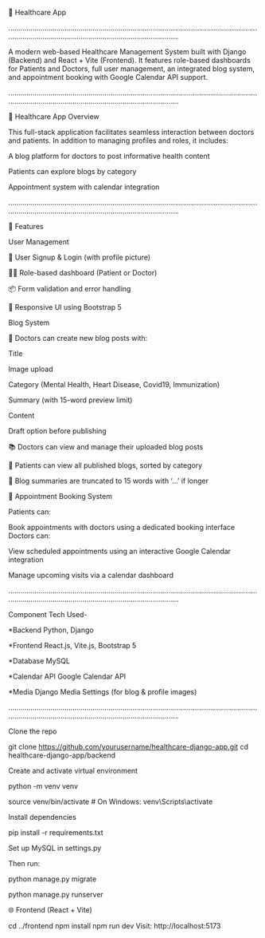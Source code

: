 🏥 Healthcare App

.................................................................................................................................................................................................................

A modern web-based Healthcare Management System built with Django (Backend) and React + Vite (Frontend). It features role-based dashboards for Patients and Doctors, full user management, an integrated blog system, and appointment booking with Google Calendar API support.

.................................................................................................................................................................................................................

🏥 Healthcare App Overview

This full-stack application facilitates seamless interaction between doctors and patients. In addition to managing profiles and roles, it includes:

A blog platform for doctors to post informative health content

Patients can explore blogs by category

Appointment system with calendar integration

.................................................................................................................................................................................................................

🚀 Features

User Management

👤 User Signup & Login (with profile picture)

🧑‍⚕️ Role-based dashboard (Patient or Doctor)

📦 Form validation and error handling

🎨 Responsive UI using Bootstrap 5

Blog System 

📝 Doctors can create new blog posts with:

Title

Image upload

Category (Mental Health, Heart Disease, Covid19, Immunization)

Summary (with 15-word preview limit)

Content

Draft option before publishing

📚 Doctors can view and manage their uploaded blog posts

📰 Patients can view all published blogs, sorted by category

📄 Blog summaries are truncated to 15 words with ‘...’ if longer

📅 Appointment Booking System

Patients can:

Book appointments with doctors using a dedicated booking interface Doctors can:

View scheduled appointments using an interactive Google Calendar integration

Manage upcoming visits via a calendar dashboard


.................................................................................................................................................................................................................

Component	Tech Used-

*Backend	Python, Django

*Frontend	React.js, Vite.js, Bootstrap 5

*Database	MySQL

*Calendar API	Google Calendar API

*Media	Django Media Settings (for blog & profile images)

.................................................................................................................................................................................................................

Clone the repo

git clone https://github.com/yourusername/healthcare-django-app.git cd healthcare-django-app/backend

Create and activate virtual environment

python -m venv venv

source venv/bin/activate # On Windows: venv\Scripts\activate

Install dependencies

pip install -r requirements.txt

Set up MySQL in settings.py

Then run:

python manage.py migrate

python manage.py runserver

🌐 Frontend (React + Vite)

cd ../frontend
npm install
npm run dev
Visit: http://localhost:5173
